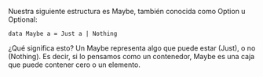 Nuestra siguiente estructura es Maybe, también conocida como Option u Optional:

```
data Maybe a = Just a | Nothing
```

¿Qué significa esto? Un Maybe representa algo que puede estar (Just), o no (Nothing). Es decir, si lo pensamos como un contenedor, Maybe es una caja que puede contener cero o un elemento.